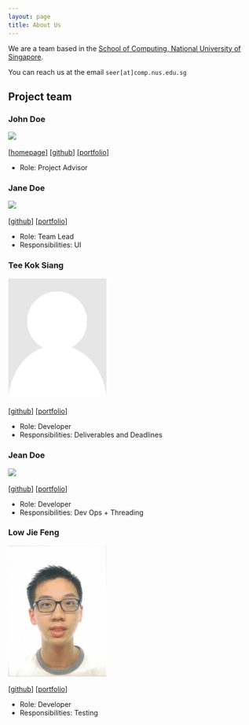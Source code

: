 ```yaml
---
layout: page
title: About Us
---
```


We are a team based in the [School of Computing, National University of Singapore](http://www.comp.nus.edu.sg).

You can reach us at the email `seer[at]comp.nus.edu.sg`

## Project team

### John Doe

<img src="images/johndoe.png" width="200px">

[[homepage](http://www.comp.nus.edu.sg/~damithch)]
[[github](https://github.com/johndoe)]
[[portfolio](team/johndoe.md)]

* Role: Project Advisor

### Jane Doe

<img src="images/johndoe.png" width="200px">

[[github](http://github.com/johndoe)]
[[portfolio](team/lowjiefeng.md)]

* Role: Team Lead
* Responsibilities: UI

### Tee Kok Siang

<img src="images/teekoksiang.png" width="200px">

[[github](http://github.com/teekoksiang)] [[portfolio](team/teekoksiang.md)]

* Role: Developer
* Responsibilities: Deliverables and Deadlines

### Jean Doe

<img src="images/johndoe.png" width="200px">

[[github](http://github.com/johndoe)]
[[portfolio](team/johndoe.md)]

* Role: Developer
* Responsibilities: Dev Ops + Threading

### Low Jie Feng

<img src="images/lowjiefeng.jpg" width="200px">

[[github](http://github.com/lowjiefeng1998)]
[[portfolio](team/lowjiefeng.md)]

* Role: Developer
* Responsibilities: Testing
